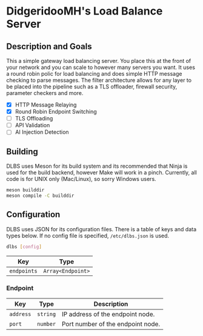 # DidgeridooMH's Load Balance Server

## Description and Goals

This a simple gateway load balancing server. You place this at the front of
your network and you can scale to however many servers you want. It uses a
round robin polic for load balancing and does simple HTTP message checking to
parse messages. The filter architecture allows for any layer to be placed into
the pipeline such as a TLS offloader, firewall security, parameter checkers and
more.

- [x] HTTP Message Relaying
- [x] Round Robin Endpoint Switching
- [ ] TLS Offloading
- [ ] API Validation
- [ ] AI Injection Detection

## Building

DLBS uses Meson for its build system and its recommended that Ninja is used for
the build backend, however Make will work in a pinch. Currently, all code is for
UNIX only (Mac/Linux), so sorry Windows users.

```sh
meson builddir
meson compile -C builddir
```

## Configuration

DLBS uses JSON for its configuration files. There is a table of keys and data types
below. If no config file is specified, `/etc/dlbs.json` is used.

```sh
dlbs [config]
```

| Key         | Type              |
| ----------- | ----------------- |
| `endpoints` | `Array<Endpoint>` |

### Endpoint

| Key       | Type     | Description                       |
| --------- | -------- | --------------------------------- |
| `address` | `string` | IP address of the endpoint node.  |
| `port`    | `number` | Port number of the endpoint node. |

